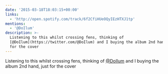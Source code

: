 ```yaml
---
date: '2015-03-18T18:03:15+00:00'
links:
  - 'http://open.spotify.com/track/6f2CfiHUeOQyIEzHTXJ1tp'
mentions:
  - '@DoIlum'
description: >-
  Listening to this whilst crossing fens, thinking of
  [@DoIlum](https://twitter.com/@DoIlum) and I buying the album 2nd hand, just
  for the cover
---
```

Listening to this whilst crossing fens, thinking of [@DoIlum](https://twitter.com/@DoIlum) and I buying the album 2nd hand, just for the cover 
